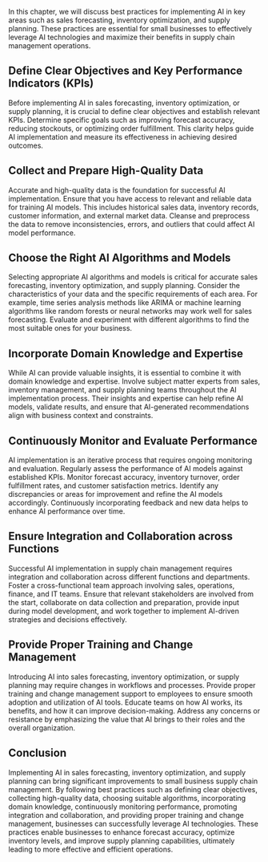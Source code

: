 
In this chapter, we will discuss best practices for implementing AI in key areas such as sales forecasting, inventory optimization, and supply planning. These practices are essential for small businesses to effectively leverage AI technologies and maximize their benefits in supply chain management operations.

Define Clear Objectives and Key Performance Indicators (KPIs)
------------------------------------------------------------------

Before implementing AI in sales forecasting, inventory optimization, or supply planning, it is crucial to define clear objectives and establish relevant KPIs. Determine specific goals such as improving forecast accuracy, reducing stockouts, or optimizing order fulfillment. This clarity helps guide AI implementation and measure its effectiveness in achieving desired outcomes.

Collect and Prepare High-Quality Data
------------------------------------------

Accurate and high-quality data is the foundation for successful AI implementation. Ensure that you have access to relevant and reliable data for training AI models. This includes historical sales data, inventory records, customer information, and external market data. Cleanse and preprocess the data to remove inconsistencies, errors, and outliers that could affect AI model performance.

Choose the Right AI Algorithms and Models
----------------------------------------------

Selecting appropriate AI algorithms and models is critical for accurate sales forecasting, inventory optimization, and supply planning. Consider the characteristics of your data and the specific requirements of each area. For example, time series analysis methods like ARIMA or machine learning algorithms like random forests or neural networks may work well for sales forecasting. Evaluate and experiment with different algorithms to find the most suitable ones for your business.

Incorporate Domain Knowledge and Expertise
-----------------------------------------------

While AI can provide valuable insights, it is essential to combine it with domain knowledge and expertise. Involve subject matter experts from sales, inventory management, and supply planning teams throughout the AI implementation process. Their insights and expertise can help refine AI models, validate results, and ensure that AI-generated recommendations align with business context and constraints.

Continuously Monitor and Evaluate Performance
--------------------------------------------------

AI implementation is an iterative process that requires ongoing monitoring and evaluation. Regularly assess the performance of AI models against established KPIs. Monitor forecast accuracy, inventory turnover, order fulfillment rates, and customer satisfaction metrics. Identify any discrepancies or areas for improvement and refine the AI models accordingly. Continuously incorporating feedback and new data helps to enhance AI performance over time.

Ensure Integration and Collaboration across Functions
----------------------------------------------------------

Successful AI implementation in supply chain management requires integration and collaboration across different functions and departments. Foster a cross-functional team approach involving sales, operations, finance, and IT teams. Ensure that relevant stakeholders are involved from the start, collaborate on data collection and preparation, provide input during model development, and work together to implement AI-driven strategies and decisions effectively.

Provide Proper Training and Change Management
--------------------------------------------------

Introducing AI into sales forecasting, inventory optimization, or supply planning may require changes in workflows and processes. Provide proper training and change management support to employees to ensure smooth adoption and utilization of AI tools. Educate teams on how AI works, its benefits, and how it can improve decision-making. Address any concerns or resistance by emphasizing the value that AI brings to their roles and the overall organization.

Conclusion
----------

Implementing AI in sales forecasting, inventory optimization, and supply planning can bring significant improvements to small business supply chain management. By following best practices such as defining clear objectives, collecting high-quality data, choosing suitable algorithms, incorporating domain knowledge, continuously monitoring performance, promoting integration and collaboration, and providing proper training and change management, businesses can successfully leverage AI technologies. These practices enable businesses to enhance forecast accuracy, optimize inventory levels, and improve supply planning capabilities, ultimately leading to more effective and efficient operations.
